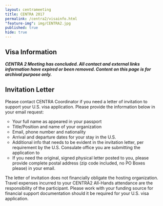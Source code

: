 ```yaml
---
layout: centrameeting
title: CENTRA 2017
permalink: /centra2/visainfo.html
"feature-img": img/CENTRA2.jpg
published: true
hide: true
---
```


## Visa Information


***CENTRA 2 Meeting has concluded. All contact and external links information have expired or been removed. Content on this page is for archival purpose only.***


## Invitation Letter


Please contact CENTRA Coordinator if you need a letter of invitation to support your U.S. visa application. Please provide the information below in your email request: <br />
<ul type="circle">
<li>Your full name as appeared in your passport </li>
<li>Title/Position and name of your organization</li>
<li>Email, phone number and nationality</li>
<li>Arrival and departure dates for your stay in the U.S.</li>
<li>Additional info that needs to be evident in the invitation letter, per requirement by the U.S. Consulate office you are submitting the application to</li>
<li>If you need the original, signed physical letter posted to you, please provide complete postal address (zip code included, no PO Boxes please) in your email.</li>
</ul>


<p>
The letter of invitation does not financially obligate the hosting organization. Travel expenses incurred to your CENTRA2 All-Hands attendance are the responsibility of the participant. Please work with your funding source for financial support documentation should it be required for your U.S. visa application.
</p>
